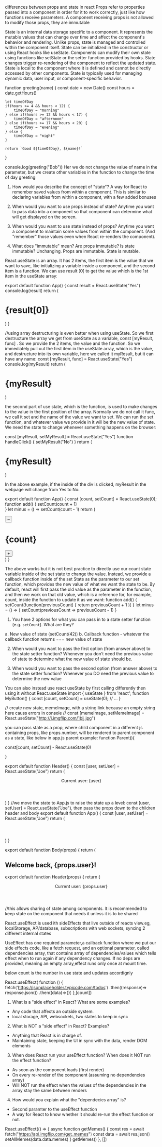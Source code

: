 differences between props and state in react
Props refer to properties passed into a component in order for it to work correctly, just like how functions receive parameters.
A component receiving props is not allowed to modify those props, they are immutable

State is an internal data storage specific to a component.
It represents the mutable values that can change over time and affect the component's behavior and rendering.
Unlike props, state is managed and controlled within the component itself.
State can be initialized in the constructor or using React hooks like useState.
Components can modify their own state using functions like setState or the setter function provided by hooks.
State changes trigger re-rendering of the component to reflect the updated state.
State is local to the component where it is defined and cannot be directly accessed by other components.
State is typically used for managing dynamic data, user input, or component-specific behavior.

function greeting(name) {
const date = new Date()
const hours = date.getHours()

    let timeOfDay
    if(hours >= 4 && hours < 12) {
        timeOfDay = "morning"
    } else if(hours >= 12 && hours < 17) {
        timeOfDay = "afternoon"
    } else if(hours >= 17 && hours < 20) {
        timeOfDay = "evening"
    } else {
        timeOfDay = "night"
    }

    return `Good ${timeOfDay}, ${name}!`

}

console.log(greeting("Bob"))
Her we do not change the value of name in the parameter, but we create other variables in the function to change the time of day greeting

1. How would you describe the concept of "state"?
   A way for React to remember saved values from within a component.
   This is similar to declaring variables from within a component,
   with a few added bonuses

2. When would you want to use props instead of state?
   Anytime you want to pass data into a component so that
   component can determine what will get displayed on the
   screen.

3. When would you want to use state instead of props?
   Anytime you want a component to maintain some values from
   within the component. (And "remember" those values even
   when React re-renders the component).

4. What does "immutable" mean? Are props immutable? Is state immutable?
   Unchanging. Props are immutable. State is mutable.

React.useState is an array.
It has 2 items, the first item is the value that we want to save, like initializing a variable inside a component, and the second item is a function.
We can use result [0] to get the value which is the 1st item in the useState array:

export default function App() {
const result = React.useState("Yes")
console.log(result)
return (

<div className="state">
<h1>{result[0]}</h1>
</div>
)
}

//using array destructuring is even better when using useState. So we first destructure the array we get from useState as a variable, const [myResult, func] .
So we provide the 2 items, the value and the function.
So we immediately pull out the first item in the useState array, which is the value, and destructure into its own variable, here we called it myResult, but it can have any name:
const [myResult, func] = React.useState("Yes")
console.log(myResult)
return (

<div className="state">
<h1>{myResult}</h1>
</div>
)

the second part of use state, which is the function, is used to make changes to the value in the first position of the array.
Normally we do not call it func, we call it set and the name of the value we want to set.
We can run the set function, and whatever value we provide in it will be the new value of state.
We need the state to change whenever something happens on the browser:

const [myResult, setMyResult] = React.useState("Yes")
function handleClick() {
setMyResult("No")
}
return (

<div className="state" onClick={handleClick}>
<h1>{myResult}</h1>
</div>
)

In the above example, if the inside of the div is clicked, myResult in the webpage will change from Yes to No.

<!-- Challenge: Set up state to track our count (initial value is 0) -->
<!-- when the + button is clicked, add 1 to the count, vice versa for the minus button -->
<!-- count++ does not work here because it means count = count + 1. we never modify state directly using = sign -->

export default function App() {
const [count, setCount] = React.useState(0);
function add() {
setCount(count + 1)  
}
let minus = () => setCount(count - 1)
return (

<div>
<button onClick={minus}>–</button>
<h1>{count}</h1>
<button onClick={add}>+</button>
</div>
)
}

The above works but it is not best practice to directly use our count state variable inside of the set state to change the value.
Instead, we provide a callback function inside of the set State as the parameter to our set function, which provides the new value of what we want the state to be.
By default, react will first pass the old value as the parameter in the function, and then we work on that old value, which is a reference for, for example, count, inside the function to update it as we want:
function add() {
setCount(function(previousCount) {
return previousCount + 1
})
}
let minus = () => {
setCount(previousCount => previousCount - 1)
}

 <!-- Note: if you ever need the old value of state
     * to help you determine the new value of state,
     * you should pass a callback function to your
     * state setter function instead of using
     * state directly. This callback function will
     * receive the old value of state as its parameter,
     * which you can then use to determine your new
     * value of state. -->

1. You have 2 options for what you can pass in to a
   state setter function (e.g. `setCount`). What are they?

a. New value of state (setCount(42))
b. Callback function - whatever the callback function
returns === new value of state

2. When would you want to pass the first option (from answer
   above) to the state setter function?
   Whenever you don't need the previous value of state to determine what the new value of state should be.

3. When would you want to pass the second option (from answer above) to the state setter function?
   Whenever you DO need the previous value to determine the new value

You can also instead use react useState by first calling differently then using it without React.useState
import { useState } from 'react';
function MyButton() {
const [count, setCount] = useState(0);
// ...
}

// create new state, memeImage, with a string link because an empty string here causs errors in console
// const [memeImage, setMemeImage] = React.useState("http://i.imgflip.com/1bij.jpg")

you can pass state as a prop, where child component in a different js containing props, like props.number, will be rendered to parent component as a state, like below in app.js parent example:
function Parent(){

   <!-- do stuff -->

const[count, setCount] - React.useState(0)

<!-- return. here count rendered will have state of 0 -->
 <Child number={count}/> 
}

<!-- Raise state up a level to App.js  and pass it down to both the  Header and Body components through props. -->

export default function Header() {
const [user, setUser] = React.useState("Joe")
return (

<header>
<p>Current user: {user}</p>
</header>
)
}
//we move the state to App.js to raise the state up a level:
const [user, setUser] = React.useState("Joe"), then pass the props down to the children header and body
export default function App() {
const [user, setUser] = React.useState("Joe")
return (
<main>
<Header user={user} />
<Body user={user} />
</main>
)
}

export default function Body(props) {
return (

<section>
<h1>Welcome back, {props.user}!</h1>
</section>

export default function Header(props) {
return (

<header>
<p>Current user: {props.user}</p>
</header>
//this allows sharing of state among components. It is recommended to keep state on the component that needs it unless it is to be shared

React.useEffect is used ith sideEffects that live outside of reacts view.eg, localStorage, AP/database, subscriptions with web sockets, syncing 2 different internal states

UseEffect has one required parameter,a callback function where we put our side effects code, like a fetch request, and an optional parameter, called dependencies array, that contains array of dependencies/values which tells effect when to run again if any dependency changes. If no deps are provided, meaning an empty array,effect runs only once at mount time.

below count is the number in use state and updates accordignly

React.useEffect( function () {
fetch('https://jsonplaceholder.typicode.com/todos')
.then((response)=> response.json())
.then((data)=>{})
},[count])

1. What is a "side effect" in React? What are some examples?

- Any code that affects an outside system.
- local storage, API, websockets, two states to keep in sync

2. What is NOT a "side effect" in React? Examples?

- Anything that React is in charge of.
- Maintaining state, keeping the UI in sync with the data,
  render DOM elements

3. When does React run your useEffect function? When does it NOT run
   the effect function?

- As soon as the component loads (first render)
- On every re-render of the component (assuming no dependencies array)
- Will NOT run the effect when the values of the dependencies in the
  array stay the same between renders

4. How would you explain what the "dependecies array" is?

- Second paramter to the useEffect function
- A way for React to know whether it should re-run the effect function or not.

<!-- useEffect takes a function as its parameter. If that function
    returns something, it needs to be a cleanup function. Otherwise,
    it should return nothing. If we make it an async function, it
    automatically retuns a promise instead of a function or nothing.
    Therefore, if you want to use async operations inside of useEffect,
    you need to define the function separately inside of the callback
    function, as seen below:
    */ -->

React.useEffect(() => {
async function getMemes() {
const res = await fetch("https://api.imgflip.com/get_memes")
const data = await res.json()
setAllMemes(data.data.memes)
}
getMemes()
}, [])
